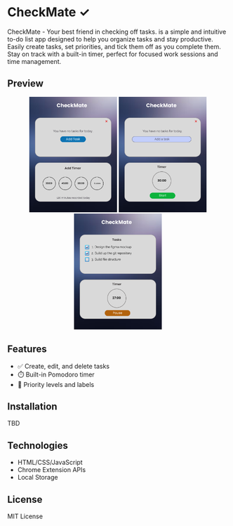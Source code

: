 # CheckMate ✓

CheckMate - Your best friend in checking off tasks. is a simple and intuitive to-do list app designed to help you organize tasks and stay productive. Easily create tasks, set priorities, and tick them off as you complete them. Stay on track with a built-in timer, perfect for focused work sessions and time management.

## Preview

<div align="center">
  <img src="assets/figma/mockup/screen1.png" width="200">
  <img src="assets/figma/mockup/screen2.png" width="200">
  <img src="assets/figma/mockup/screen3.png" width="200">
</div>

## Features

- ✅ Create, edit, and delete tasks
- ⏱️ Built-in Pomodoro timer
- 🔴 Priority levels and labels

## Installation

TBD

## Technologies

- HTML/CSS/JavaScript
- Chrome Extension APIs
- Local Storage

## License

MIT License
